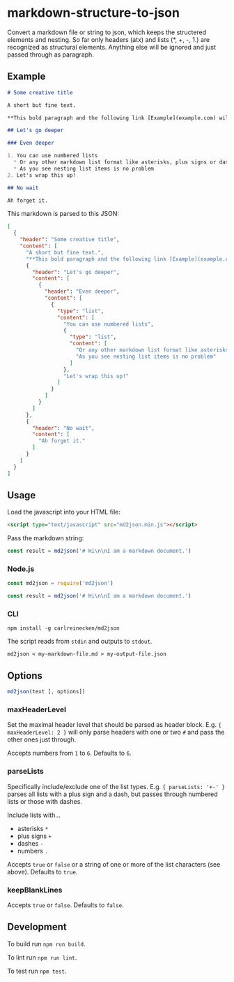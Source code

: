 # markdown-structure-to-json

Convert a markdown file or string to json, which keeps the structered elements and nesting. So far only headers (atx) and lists (\*, +, -, 1.) are recognized as structural elements. Anything else will be ignored and just passed through as paragraph.

## Example

```markdown
# Some creative title

A short but fine text.

**This bold paragraph and the following link [Example](example.com) will be just passed through.**

## Let's go deeper

### Even deeper

1. You can use numbered lists
  * Or any other markdown list format like asterisks, plus signs or dashes
  * As you see nesting list items is no problem
2. Let's wrap this up!

## No wait

Ah forget it.
```

This markdown is parsed to this JSON:

```json
[
  {
    "header": "Some creative title",
    "content": [
      "A short but fine text.",
      "**This bold paragraph and the following link [Example](example.com) will be just passed through.**",
      {
        "header": "Let's go deeper",
        "content": [
          {
            "header": "Even deeper",
            "content": [
              {
                "type": "list",
                "content": [
                  "You can use numbered lists",
                  {
                    "type": "list",
                    "content": [
                      "Or any other markdown list format like asterisks, plus signs or dashes",
                      "As you see nesting list items is no problem"
                    ]
                  },
                  "Let's wrap this up!"
                ]
              }
            ]
          }
        ]
      },
      {
        "header": "No wait",
        "content": [
          "Ah forget it."
        ]
      }
    ]
  }
]
```

## Usage

Load the javascript into your HTML file:

```html
<script type="text/javascript" src="md2json.min.js"></script>
```

Pass the markdown string:

```javascript
const result = md2json('# Hi\n\nI am a markdown document.')
```

### Node.js

```javascript
const md2json = require('md2json')

const result = md2json('# Hi\n\nI am a markdown document.')
```

### CLI

```shell
npm install -g carlreinecken/md2json
```

The script reads from `stdin` and outputs to `stdout`.

```shell
md2json < my-markdown-file.md > my-output-file.json
```

## Options

```javascript
md2json(text [, options])
```

### maxHeaderLevel

Set the maximal header level that should be parsed as header block. E.g. `{ maxHeaderLevel: 2 }` will only parse headers with one or two `#` and pass the other ones just through.

Accepts numbers from `1` to `6`. Defaults to `6`.

### parseLists

Specifically include/exclude one of the list types. E.g. `{ parseLists: '+-' }` parses all lists with a plus sign and a dash, but passes through numbered lists or those with dashes.

Include lists with...

* asterisks `*`
* plus signs `+`
* dashes `-`
* numbers `.`

Accepts `true` or `false` or a string of one or more of the list characters (see above). Defaults to `true`.

### keepBlankLines

Accepts `true` or `false`. Defaults to `false`.

## Development

To build run `npm run build`.

To lint run `npm run lint`.

To test run `npm test`.
